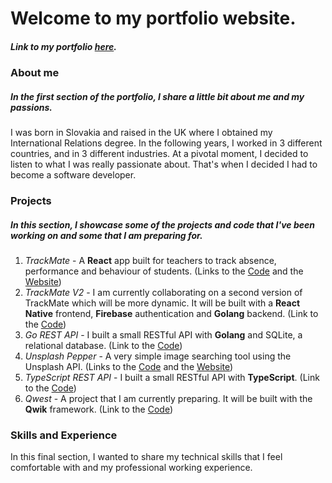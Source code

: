 # Welcome to my portfolio website. 

##### Link to my portfolio [here](https://martindospel.netlify.app/).

### About me
##### In the first section of the portfolio, I share a little bit about me and my passions.

I was born in Slovakia and raised in the UK where I obtained my International Relations degree. In the following years, I worked in 3 different countries, and in 3 different industries. At a pivotal moment, I decided to listen to what I was really passionate about. That's when I decided I had to become a software developer.

### Projects
##### In this section, I showcase some of the projects and code that I've been working on and some that I am preparing for. 

1. _TrackMate_ - A **React** app built for teachers to track absence, performance and behaviour of students. (Links to the [Code](https://github.com/martindospel/final-project-client) and the [Website](https://track-mate.netlify.app/))
2. _TrackMate V2_ - I am currently collaborating on a second version of TrackMate which will be more dynamic. It will be built with a **React Native** frontend, **Firebase** authentication and **Golang** backend. (Link to the [Code](https://github.com/sayedmurtaza24/trackmatev2))
3. _Go REST API_ - I built a small RESTful API with **Golang** and SQLite, a relational database. (Link to the [Code](https://github.com/martindospel/REST-API-with-GO))
4. _Unsplash Pepper_ - A very simple image searching tool using the Unsplash API. (Links to the [Code](https://github.com/martindospel/unsplash-pepper-react) and the [Website](http://unsplash-pepperjs.s3-website.eu-north-1.amazonaws.com/))
5. _TypeScript REST API_ - I built a small RESTful API with **TypeScript**. (Link to the [Code](https://github.com/martindospel/typescript-express))
6. _Qwest_ - A project that I am currently preparing. It will be built with the **Qwik** framework. (Link to the [Code](https://github.com/martindospel/Qwest))

### Skills and Experience

In this final section, I wanted to share my technical skills that I feel comfortable with and my professional working experience.
